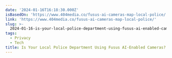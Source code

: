 ```yaml
---
date: '2024-01-16T16:18:30.000Z'
isBasedOn: 'https://www.404media.co/fusus-ai-cameras-map-local-police/'
link: 'https://www.404media.co/fusus-ai-cameras-map-local-police/'
slug: >-
  2024-01-16-is-your-local-police-department-using-fusus-ai-enabled-cameras-find-out-he
tags:
  - Privacy
  - Tech
title: Is Your Local Police Department Using Fusus AI-Enabled Cameras? Find Out He
---
```


